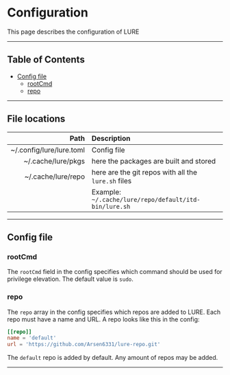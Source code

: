 # Configuration

This page describes the configuration of LURE

---

## Table of Contents

- [Config file](#config-file)
    - [rootCmd](#rootcmd)
    - [repo](#repo)

---

## File locations

| Path | Description 
| --:  | :--
| ~/.config/lure/lure.toml | Config file
| ~/.cache/lure/pkgs       | here the packages are built and stored
| ~/.cache/lure/repo       | here are the git repos with all the `lure.sh` files  
|                          | Example: `~/.cache/lure/repo/default/itd-bin/lure.sh`

---

## Config file

### rootCmd

The `rootCmd` field in the config specifies which command should be used for privilege elevation. The default value is `sudo`.

### repo

The `repo` array in the config specifies which repos are added to LURE. Each repo must have a name and URL. A repo looks like this in the config:

```toml
[[repo]]
name = 'default'
url = 'https://github.com/Arsen6331/lure-repo.git'
```

The `default` repo is added by default. Any amount of repos may be added.

---
